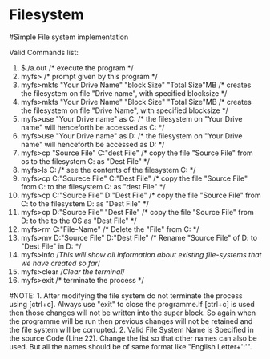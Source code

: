 # Filesystem
#Simple File system implementation

Valid Commands list:

   1.  $./a.out /* execute the program */
   2.  myfs> /* prompt given by this program */
   3.  myfs>mkfs "Your Drive Name" "block Size" "Total Size"MB /* creates the filesystem on file "Drive name", with specified blocksize  */
   4.  myfs>mkfs "Your Drive Name" "Block Size" "Total Size"MB /* creates the filesystem on file "Drive Name", with specified blocksize */
   5.  myfs>use "Your Drive name" as C: /* the filesystem on "Your Drive name" will henceforth be accessed as C: */
   6.  myfs>use "Your Drive name" as D: /* the filesystem on "Your Drive name" will henceforth be accessed as D: */
   7.  myfs>cp "Source File" C:"dest File" /* copy the file "Source File" from os to the filesystem C: as "Dest File" */
   8.  myfs>ls C: /* see the contents of the filesystem C: */
   9.  myfs>cp C:"Sourece File" C:"Dest File" /* copy the file "Source File" from C: to the filesystem C: as "dest File" */
  10.  myfs>cp C:"Source File" D:"Dest File" /* copy the file "Source File" from C: to the filesystem D: as "Dest File" */
  11.  myfs>cp D:"Source File" "Dest File" /* copy the file "Source File" from D: to the to the OS as "Dest File" */
  12.  myfs>rm C:"File-Name" /* Delete the "File" from C: */
  13.  myfs>mv D:"Source File" D:"Dest File"  /* Rename  "Source File" of D: to "Dest File" in D: */ 
  14.  myfs>info /*This will show all information about existing file-systems that we have created so far*/
  15.  myfs>clear /*Clear the terminal*/
  16.  myfs>exit /* terminate the process */

#NOTE:
	1. After modifying the file system do not terminate the process using [ctrl+c]. Always use "exit" to close the programme.If [ctrl+c] is used then those changes will not be written into the super block. So again when the programme will be run then previous changes will not be retained and the file system will be corrupted.
	2. Valid File System Name is Specified in the source Code (Line 22). Change the list so that other names can also be used. But all the names should be of same format like "English Letter+':'".
